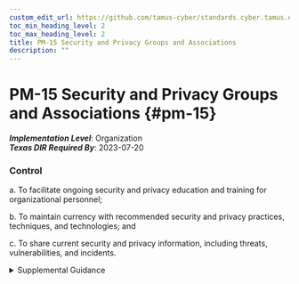 ```yaml
---
custom_edit_url: https://github.com/tamus-cyber/standards.cyber.tamus.edu/tree/main/static/content/tamus.edu/TAMUS_profile.xml
toc_min_heading_level: 2
toc_max_heading_level: 2
title: PM-15 Security and Privacy Groups and Associations
description: ""
---
```


# PM-15 Security and Privacy Groups and Associations {#pm-15}

_**Implementation Level**_: Organization\
_**Texas DIR Required By**_: 2023-07-20

### Control

a. To facilitate ongoing security and privacy education and training for organizational personnel;

b. To maintain currency with recommended security and privacy practices, techniques, and technologies; and

c. To share current security and privacy information, including threats, vulnerabilities, and incidents.

<details>
  <summary>Supplemental Guidance</summary>

Ongoing contact with security and privacy groups and associations is important in an environment of rapidly changing technologies and threats. Groups and associations include special interest groups, professional associations, forums, news groups, users’ groups, and peer groups of security and privacy professionals in similar organizations. Organizations select security and privacy groups and associations based on mission and business functions. Organizations share threat, vulnerability, and incident information as well as contextual insights, compliance techniques, and privacy problems consistent with applicable laws, executive orders, directives, policies, regulations, standards, and guidelines.

</details>

